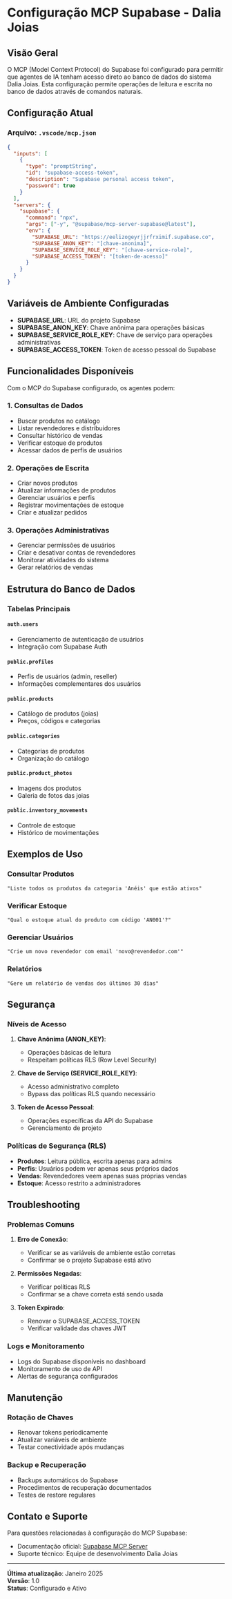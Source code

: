 # Configuração MCP Supabase - Dalia Joias

## Visão Geral

O MCP (Model Context Protocol) do Supabase foi configurado para permitir que agentes de IA tenham acesso direto ao banco de dados do sistema Dalia Joias. Esta configuração permite operações de leitura e escrita no banco de dados através de comandos naturais.

## Configuração Atual

### Arquivo: `.vscode/mcp.json`

```json
{
  "inputs": [
    {
      "type": "promptString",
      "id": "supabase-access-token",
      "description": "Supabase personal access token",
      "password": true
    }
  ],
  "servers": {
    "supabase": {
      "command": "npx",
      "args": ["-y", "@supabase/mcp-server-supabase@latest"],
      "env": {
        "SUPABASE_URL": "https://eelizogeyrjjrfrximif.supabase.co",
        "SUPABASE_ANON_KEY": "[chave-anonima]",
        "SUPABASE_SERVICE_ROLE_KEY": "[chave-service-role]",
        "SUPABASE_ACCESS_TOKEN": "[token-de-acesso]"
      }
    }
  }
}
```

## Variáveis de Ambiente Configuradas

- **SUPABASE_URL**: URL do projeto Supabase
- **SUPABASE_ANON_KEY**: Chave anônima para operações básicas
- **SUPABASE_SERVICE_ROLE_KEY**: Chave de serviço para operações administrativas
- **SUPABASE_ACCESS_TOKEN**: Token de acesso pessoal do Supabase

## Funcionalidades Disponíveis

Com o MCP do Supabase configurado, os agentes podem:

### 1. Consultas de Dados
- Buscar produtos no catálogo
- Listar revendedores e distribuidores
- Consultar histórico de vendas
- Verificar estoque de produtos
- Acessar dados de perfis de usuários

### 2. Operações de Escrita
- Criar novos produtos
- Atualizar informações de produtos
- Gerenciar usuários e perfis
- Registrar movimentações de estoque
- Criar e atualizar pedidos

### 3. Operações Administrativas
- Gerenciar permissões de usuários
- Criar e desativar contas de revendedores
- Monitorar atividades do sistema
- Gerar relatórios de vendas

## Estrutura do Banco de Dados

### Tabelas Principais

#### `auth.users`
- Gerenciamento de autenticação de usuários
- Integração com Supabase Auth

#### `public.profiles`
- Perfis de usuários (admin, reseller)
- Informações complementares dos usuários

#### `public.products`
- Catálogo de produtos (joias)
- Preços, códigos e categorias

#### `public.categories`
- Categorias de produtos
- Organização do catálogo

#### `public.product_photos`
- Imagens dos produtos
- Galeria de fotos das joias

#### `public.inventory_movements`
- Controle de estoque
- Histórico de movimentações

## Exemplos de Uso

### Consultar Produtos
```
"Liste todos os produtos da categoria 'Anéis' que estão ativos"
```

### Verificar Estoque
```
"Qual o estoque atual do produto com código 'AN001'?"
```

### Gerenciar Usuários
```
"Crie um novo revendedor com email 'novo@revendedor.com'"
```

### Relatórios
```
"Gere um relatório de vendas dos últimos 30 dias"
```

## Segurança

### Níveis de Acesso

1. **Chave Anônima (ANON_KEY)**:
   - Operações básicas de leitura
   - Respeitam políticas RLS (Row Level Security)

2. **Chave de Serviço (SERVICE_ROLE_KEY)**:
   - Acesso administrativo completo
   - Bypass das políticas RLS quando necessário

3. **Token de Acesso Pessoal**:
   - Operações específicas da API do Supabase
   - Gerenciamento de projeto

### Políticas de Segurança (RLS)

- **Produtos**: Leitura pública, escrita apenas para admins
- **Perfis**: Usuários podem ver apenas seus próprios dados
- **Vendas**: Revendedores veem apenas suas próprias vendas
- **Estoque**: Acesso restrito a administradores

## Troubleshooting

### Problemas Comuns

1. **Erro de Conexão**:
   - Verificar se as variáveis de ambiente estão corretas
   - Confirmar se o projeto Supabase está ativo

2. **Permissões Negadas**:
   - Verificar políticas RLS
   - Confirmar se a chave correta está sendo usada

3. **Token Expirado**:
   - Renovar o SUPABASE_ACCESS_TOKEN
   - Verificar validade das chaves JWT

### Logs e Monitoramento

- Logs do Supabase disponíveis no dashboard
- Monitoramento de uso de API
- Alertas de segurança configurados

## Manutenção

### Rotação de Chaves
- Renovar tokens periodicamente
- Atualizar variáveis de ambiente
- Testar conectividade após mudanças

### Backup e Recuperação
- Backups automáticos do Supabase
- Procedimentos de recuperação documentados
- Testes de restore regulares

## Contato e Suporte

Para questões relacionadas à configuração do MCP Supabase:
- Documentação oficial: [Supabase MCP Server](https://github.com/supabase/mcp-server-supabase)
- Suporte técnico: Equipe de desenvolvimento Dalia Joias

---

**Última atualização**: Janeiro 2025  
**Versão**: 1.0  
**Status**: Configurado e Ativo
